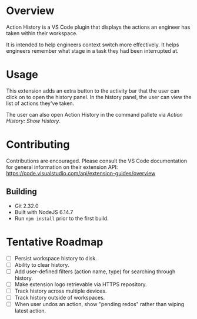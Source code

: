 # Overview
Action History is a VS Code plugin that displays the actions an engineer has taken within their workspace.

It is intended to help engineers context switch more effectively. It helps engineers remember what stage in a task they had been interrupted at.

# Usage

This extension adds an extra button to the activity bar that the user can click on to open the history panel. In the history panel, the user can view the list of actions they've taken.

The user can also open Action History in the command pallete via *Action History: Show History*.

# Contributing
Contributions are encouraged. Please consult the VS Code documentation for general information on their extension API: https://code.visualstudio.com/api/extension-guides/overview

## Building
- Git 2.32.0
- Built with NodeJS 6.14.7
- Run `npm install` prior to the first build.

# Tentative Roadmap
- [ ] Persist workspace history to disk.
- [ ] Ability to clear history.
- [ ] Add user-defined filters (action name, type) for searching through history.
- [ ] Make extension logo retrievable via HTTPS repository.
- [ ] Track history across multiple devices.
- [ ] Track history outside of workspaces.
- [ ] When user undos an action, show "pending redos" rather than wiping latest action.